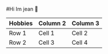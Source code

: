 #Hi Im jean 👋


| Hobbies  | Column 2 | Column 3 |
| -------- | -------- | -------- |
| Row 1    | Cell 1   | Cell 2   |
| Row 2    | Cell 3   | Cell 4   |

